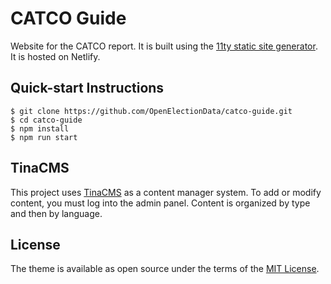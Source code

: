 # CATCO Guide

Website for the CATCO report. It is built using the [11ty static site generator](https://www.11ty.dev/). It is hosted on Netlify.

## Quick-start Instructions

```shell
$ git clone https://github.com/OpenElectionData/catco-guide.git
$ cd catco-guide
$ npm install
$ npm run start
```

## TinaCMS

This project uses [TinaCMS](https://tina.io/) as a content manager system. To add or modify content, you must log into the admin panel. Content is organized by type and then by language.

## License

The theme is available as open source under the terms of the [MIT License](http://opensource.org/licenses/MIT).
